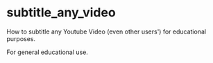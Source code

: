 # subtitle_any_video
How to subtitle any Youtube Video (even other users') for educational purposes.

For general educational use.
